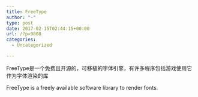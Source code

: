 ```yaml
---
title: FreeType
author: "-"
type: post
date: 2017-02-15T02:44:15+00:00
url: /?p=9808
categories:
  - Uncategorized

---
```

FreeType是一个免费且开源的，可移植的字体引擎，有许多程序包括游戏使用它作为字体渲染的库

FreeType is a freely available software library to render fonts.